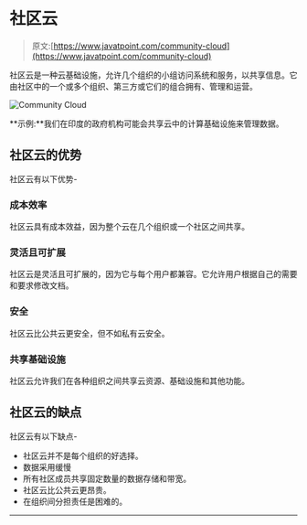 # 社区云

> 原文:[https://www.javatpoint.com/community-cloud](https://www.javatpoint.com/community-cloud)

社区云是一种云基础设施，允许几个组织的小组访问系统和服务，以共享信息。它由社区中的一个或多个组织、第三方或它们的组合拥有、管理和运营。

![Community Cloud](../Images/7a4d55f503de48f57bb72211a8981e73.png)

**示例:**我们在印度的政府机构可能会共享云中的计算基础设施来管理数据。

## 社区云的优势

社区云有以下优势-

### 成本效率

社区云具有成本效益，因为整个云在几个组织或一个社区之间共享。

### 灵活且可扩展

社区云是灵活且可扩展的，因为它与每个用户都兼容。它允许用户根据自己的需要和要求修改文档。

### 安全

社区云比公共云更安全，但不如私有云安全。

### 共享基础设施

社区云允许我们在各种组织之间共享云资源、基础设施和其他功能。

## 社区云的缺点

社区云有以下缺点-

*   社区云并不是每个组织的好选择。
*   数据采用缓慢
*   所有社区成员共享固定数量的数据存储和带宽。
*   社区云比公共云更昂贵。
*   在组织间分担责任是困难的。

* * *